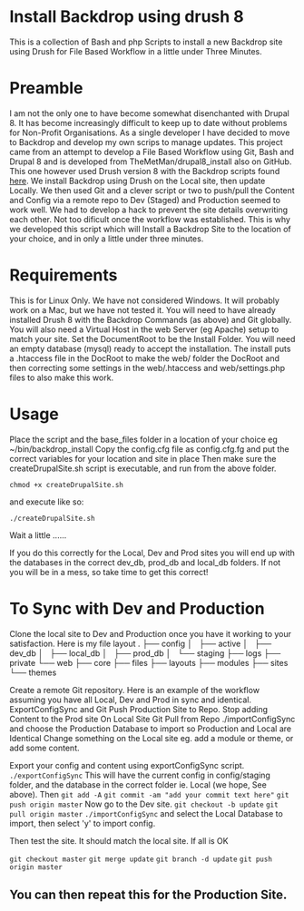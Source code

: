 # Install Backdrop using drush 8 
This is a collection of Bash and php Scripts to install a new Backdrop site using Drush for File Based Workflow in a little under Three Minutes.

# Preamble
I am not the only one to have become somewhat disenchanted with Drupal 8. It has become increasingly difficult to keep up to date without problems for Non-Profit Organisations. As a single developer I have decided to move to Backdrop and develop my own scrips to manage updates.
This project came from an attempt to develop a File Based Workflow using Git, Bash and Drupal 8 and is developed from TheMetMan/drupal8_install also on GitHub. This one however used Drush version 8 with the Backdrop scripts found [here](https://github.com/backdrop-contrib/drush). 
We install Backdrop using Drush on the Local site, then update Locally. We then used Git and a clever script or two to push/pull the Content and Config via a remote repo to Dev (Staged) and Production seemed to work well.
We had to develop a hack to prevent the site details overwriting each other. Not too dificult once the workflow was established.
This is why we developed this script which will Install a Backdrop Site to the location of your choice, and in only a little under three minutes.

# Requirements
This is for Linux Only. We have not considered Windows. It will probably work on a Mac, but we have not tested it.
You will need to have already installed Drush 8 with the Backdrop Commands (as above) and Git globally.
You will also need a Virtual Host in the web Server (eg Apache) setup to match your site. Set the DocumentRoot to be the Install Folder.
You will need an empty database (mysql) ready to accept the installation.
The install puts a .htaccess file in the DocRoot to make the web/ folder the DocRoot and then correcting some settings in the web/.htaccess and web/settings.php files to also make this work.

# Usage
Place the script and the base_files folder in a location of your choice eg ~/bin/backdrop_install
Copy the config.cfg file as config.cfg.fg and put the correct variables for your location and site in place
Then make sure the createDrupalSite.sh script is executable, and run from the above folder.

`chmod +x createDrupalSite.sh`

and execute like so:

`./createDrupalSite.sh`

Wait a little ......

If you do this correctly for the Local, Dev and Prod sites you will end up with the databases in the correct dev_db, prod_db and local_db folders. If not you will be in a mess, so take time to get this correct!

# To Sync with Dev and Production
Clone the local site to Dev and Production once you have it working to your satisfaction.
Here is my file layout
.
├── config
│   ├── active
│   ├── dev_db
│   ├── local_db
│   ├── prod_db
│   └── staging
├── logs
├── private
└── web
    ├── core
    ├── files
    ├── layouts
    ├── modules
    ├── sites
    └── themes

Create a remote Git repository.
Here is an example of the workflow assuming you have all Local, Dev and Prod in sync and identical.
ExportConfigSync and Git Push Production Site to Repo. Stop adding Content to the Prod site
On Local Site Git Pull from Repo
./importConfigSync and choose the Production Database to import so Production and Local are Identical
Change something on the Local site eg. add a module or theme, or add some content.

Export your config and content using exportConfigSync script. 
`./exportConfigSync`
This will have the current config in config/staging folder, and the database in the correct folder ie. Local (we hope, See above).
Then 
`git add -A`
`git commit -am "add your commit text here"`
`git push origin master`
Now go to the Dev site.
`git checkout -b update`
`git pull origin master`
`./importConfigSync` and select the Local Database to import, then select 'y' to import config.

Then test the site. It should match the local site. If all is OK

`git checkout master`
`git merge update`
`git branch -d update`
`git push origin master`

You can then repeat this for the Production Site.
------------------------------------------------------------------------------------
